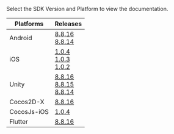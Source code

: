 Select the SDK Version and Platform to view the documentation.

Platforms | Releases
--- | --- 
Android | <a target="_blank" rel="noopener noreferrer" href="https://integration-panel.s3.amazonaws.com/documentation/sdk8.8.16/Android-Native-8.8.16.pdf">8.8.16</a><br><a target="_blank" rel="noopener noreferrer" href="https://s3.amazonaws.com/integration-panel/documentation/sdk8.8.14/Android-Native-8.8.14.pdf">8.8.14</a>
iOS | <a target="_blank" rel="noopener noreferrer" href="https://integration-panel.s3.amazonaws.com/documentation/sdk8.8.16/iOS-1.0.4.pdf">1.0.4</a><br><a target="_blank" rel="noopener noreferrer" href="https://s3.amazonaws.com/integration-panel/documentation/sdk8.8.15/iOS-1.0.3.pdf">1.0.3</a><br><a target="_blank" rel="noopener noreferrer" href="https://s3.amazonaws.com/integration-panel/documentation/sdk8.8.14/iOS-1.0.2.pdf">1.0.2</a>
Unity | <a target="_blank" rel="noopener noreferrer" href="https://integration-panel.s3.amazonaws.com/documentation/sdk8.8.16/Unity-8.8.16.pdf">8.8.16</a><br><a target="_blank" rel="noopener noreferrer" href="https://s3.amazonaws.com/integration-panel/documentation/sdk8.8.15/Unity-8.8.15.pdf">8.8.15</a><br><a target="_blank" rel="noopener noreferrer" href="https://s3.amazonaws.com/integration-panel/documentation/sdk8.8.14/Unity-8.8.14.pdf">8.8.14</a>
Cocos2D-X | <a target="_blank" rel="noopener noreferrer" href="https://integration-panel.s3.amazonaws.com/documentation/sdk8.8.16/Cocos2Dx-8.8.16.pdf">8.8.16</a>
CocosJs-iOS | <a target="_blank" rel="noopener noreferrer" href="https://integration-panel.s3.amazonaws.com/documentation/sdk8.8.16/CocosJS-iOS-1.0.4.pdf">1.0.4</a>
Flutter | <a target="_blank" rel="noopener noreferrer" href="https://integration-panel.s3.amazonaws.com/documentation/sdk8.8.16/Flutter-1.0.0.pdf">8.8.16</a>

<!-- Date | Version | Release notes
--- | --- | ---
<b>20 Feb 2019</b> | <b><a href="/sdk9.0/">9.0</a></b> | Improved Ad Delivery.<br> `<activity>` declaration changes in the manifest.<br> Added `NativeAdView` that takes care of rendering click.<br> Register for `setImpressionListener` in the `NativeAdView` to listen for impression callbacks on `onImpression` method.<br> `Moshi` library dependency added.<br> Out of the box `kotlin` support.<br> Controllable clickable behaviour of units from the [Integration panel](https://integration.greedygame.com).<br> Gradle repository support.<br> Fixed crutial bugs in Ad rendering.
<b>4 Jul 2019</b> | <b><a href="/sdk8.8.16/">8.8.16</a></b> | Fixed crash when applying ellipsize to the image processing. <br> Fixed crash because of non-thread-safe access of timer.
<b>3 Jun 2019</b> | <b><a href="/sdk8.8.15/">8.8.15</a></b> | Fixed the Multiple Init and Admob cta button issue. <br> GreedyGame SDK compatible with XCode version 10.2 and 10.2.1( Swift 5 ).
<b>16 Apr 2019</b> | <b><a href="/sdk8.8.14">8.8.14</a></b> | Removed all permissions from the Manifest. <br>Fixed a crucial crash when trying to render the ad in multiple lines. --!>
